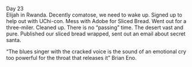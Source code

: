Day 23  
Elijah in Rwanda. Decently comatose, we need to wake up. Signed up to help out with UChi-con. Mess with Adobe for Sliced Bread. Went out for a three-miler. Cleaned up. There is no “passing” time. The desert vast and pure. Published our sliced bread wrapped, sent out an email about secret santa. 

“The blues singer with the cracked voice is the sound of an emotional cry too powerful for the throat that releases it” Brian Eno.